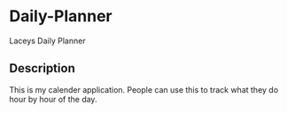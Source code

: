 # Daily-Planner
Laceys Daily Planner

 ## Description 

 This is my calender application. People can use this to track what they do hour by hour of the day. 